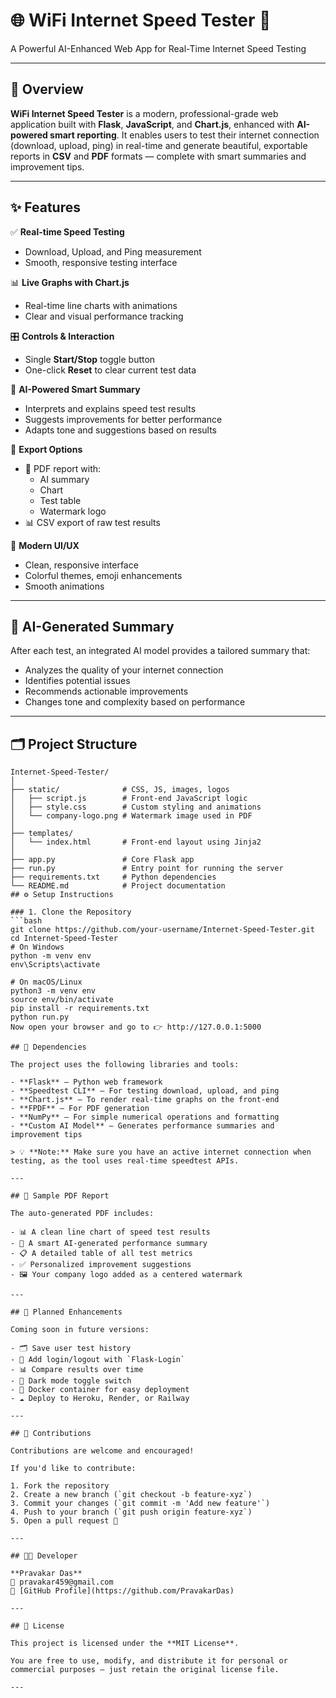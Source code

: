 # 🌐 WiFi Internet Speed Tester 🚀  
A Powerful AI-Enhanced Web App for Real-Time Internet Speed Testing

---

## 📖 Overview  
**WiFi Internet Speed Tester** is a modern, professional-grade web application built with **Flask**, **JavaScript**, and **Chart.js**, enhanced with **AI-powered smart reporting**. It enables users to test their internet connection (download, upload, ping) in real-time and generate beautiful, exportable reports in **CSV** and **PDF** formats — complete with smart summaries and improvement tips.

---

## ✨ Features  

✅ **Real-time Speed Testing**  
- Download, Upload, and Ping measurement  
- Smooth, responsive testing interface  

📊 **Live Graphs with Chart.js**  
- Real-time line charts with animations  
- Clear and visual performance tracking  

🎛️ **Controls & Interaction**  
- Single **Start/Stop** toggle button  
- One-click **Reset** to clear current test data  

🧠 **AI-Powered Smart Summary**  
- Interprets and explains speed test results  
- Suggests improvements for better performance  
- Adapts tone and suggestions based on results  

📁 **Export Options**  
- 📄 PDF report with:
  - AI summary
  - Chart
  - Test table
  - Watermark logo  
- 📊 CSV export of raw test results  

💅 **Modern UI/UX**  
- Clean, responsive interface  
- Colorful themes, emoji enhancements  
- Smooth animations  

---

## 🧠 AI-Generated Summary  
After each test, an integrated AI model provides a tailored summary that:
- Analyzes the quality of your internet connection  
- Identifies potential issues  
- Recommends actionable improvements  
- Changes tone and complexity based on performance

---

## 🗂️ Project Structure  

```plaintext
Internet-Speed-Tester/
│
├── static/              # CSS, JS, images, logos
│   ├── script.js        # Front-end JavaScript logic
│   ├── style.css        # Custom styling and animations
│   └── company-logo.png # Watermark image used in PDF
│
├── templates/
│   └── index.html       # Front-end layout using Jinja2
│
├── app.py               # Core Flask app
├── run.py               # Entry point for running the server
├── requirements.txt     # Python dependencies
└── README.md            # Project documentation
## ⚙️ Setup Instructions  

### 1. Clone the Repository  
```bash
git clone https://github.com/your-username/Internet-Speed-Tester.git
cd Internet-Speed-Tester
# On Windows
python -m venv env
env\Scripts\activate

# On macOS/Linux
python3 -m venv env
source env/bin/activate
pip install -r requirements.txt
python run.py
Now open your browser and go to 👉 http://127.0.0.1:5000

## 🧾 Dependencies

The project uses the following libraries and tools:

- **Flask** – Python web framework
- **Speedtest CLI** – For testing download, upload, and ping
- **Chart.js** – To render real-time graphs on the front-end
- **FPDF** – For PDF generation
- **NumPy** – For simple numerical operations and formatting
- **Custom AI Model** – Generates performance summaries and improvement tips

> 💡 **Note:** Make sure you have an active internet connection when testing, as the tool uses real-time speedtest APIs.

---

## 📄 Sample PDF Report

The auto-generated PDF includes:

- 📊 A clean line chart of speed test results
- 🧠 A smart AI-generated performance summary
- 📋 A detailed table of all test metrics
- ✅ Personalized improvement suggestions
- 🖼️ Your company logo added as a centered watermark

---

## 🌟 Planned Enhancements

Coming soon in future versions:

- 🗂️ Save user test history
- 🔐 Add login/logout with `Flask-Login`
- 📊 Compare results over time
- 🌙 Dark mode toggle switch
- 🐳 Docker container for easy deployment
- ☁️ Deploy to Heroku, Render, or Railway

---

## 🤝 Contributions

Contributions are welcome and encouraged!

If you'd like to contribute:

1. Fork the repository
2. Create a new branch (`git checkout -b feature-xyz`)
3. Commit your changes (`git commit -m 'Add new feature'`)
4. Push to your branch (`git push origin feature-xyz`)
5. Open a pull request 🚀

---

## 👨‍💻 Developer

**Pravakar Das**  
📧 pravakar459@gmail.com  
🔗 [GitHub Profile](https://github.com/PravakarDas)

---

## 📜 License

This project is licensed under the **MIT License**.

You are free to use, modify, and distribute it for personal or commercial purposes — just retain the original license file.

---


